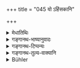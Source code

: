 +++
title = "045 यो ऽहिंसकानि"

+++

<details><summary>मेधातिथिः</summary>

अकारो ऽत्र प्रतिषेधार्थीयः प्रश्लिष्टो द्रष्टव्यः । अहिंसकानां च प्रतिषेधात् सर्पव्याघ्रादीनाम् अप्रतिषेधः ॥ ५.४५ ॥
</details>

<details><summary>गङ्गानथ-भाष्यानुवादः</summary>

A half-syllable—‘a’—should be understood to be present (between ‘*go*’ and ‘*hiṃsakam*’). The prohibition regarding ‘harmless creatures’ indicates that there is no prohibition regarding dangerous animals, such as serpents, tigers and the like.—(45).
</details>

<details><summary>गङ्गानथ-टिप्पन्यः</summary>

This verse is quoted in *Vīramitrodaya* (Āhnika, p. 538).
</details>

<details><summary>गङ्गानथ-तुल्य-वाक्यानि</summary>

**(verse 5.42-46)  
**

See Comparative notes for [Verse
5.42].
</details>

<details><summary>Bühler</summary>

045	He who injures innoxious beings from a wish to (give) himself pleasure, never finds happiness, neither living nor dead.
</details>
